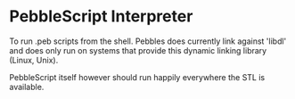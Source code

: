 PebbleScript Interpreter
========================

To run .peb scripts from the shell. Pebbles does currently link against
'libdl' and does only run on systems that provide this dynamic linking
library (Linux, Unix).

PebbleScript itself however should run happily everywhere the STL is
available.
